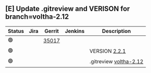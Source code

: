 [E] Update .gitreview and VERISON for branch=voltha-2.12
--------------------------------------------------------

| Status | Jira | Gerrit | Jenkins | Description |
| ------ | ---- | ------ | ------- | ----------- |
| :green_circle: | | [35017](https://gerrit.opencord.org/c/ofagent-go/+/35017) | | |
| :green_circle: | | | | VERSION [2.2.1](https://gerrit.opencord.org/plugins/gitiles/ofagent-go/+/refs/tags/v2.2.1) |
| :green_circle: | | | | .gitreview [voltha-2.12](https://gerrit.opencord.org/plugins/gitiles/ofagent-go/+/refs/tags/v2.2.1/.gitreview#6) |

